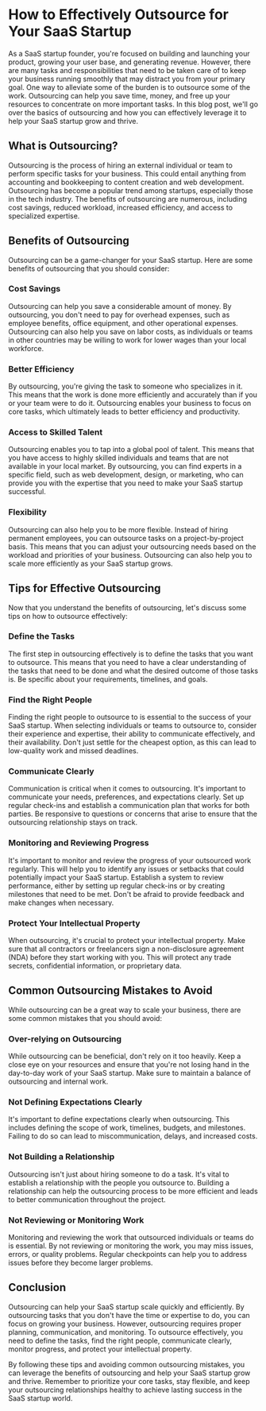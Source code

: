 # How to Effectively Outsource for Your SaaS Startup

As a SaaS startup founder, you're focused on building and launching your product, growing your user base, and generating revenue. However, there are many tasks and responsibilities that need to be taken care of to keep your business running smoothly that may distract you from your primary goal. One way to alleviate some of the burden is to outsource some of the work. Outsourcing can help you save time, money, and free up your resources to concentrate on more important tasks. In this blog post, we'll go over the basics of outsourcing and how you can effectively leverage it to help your SaaS startup grow and thrive.

## What is Outsourcing?

Outsourcing is the process of hiring an external individual or team to perform specific tasks for your business. This could entail anything from accounting and bookkeeping to content creation and web development. Outsourcing has become a popular trend among startups, especially those in the tech industry. The benefits of outsourcing are numerous, including cost savings, reduced workload, increased efficiency, and access to specialized expertise.

## Benefits of Outsourcing

Outsourcing can be a game-changer for your SaaS startup. Here are some benefits of outsourcing that you should consider:

### Cost Savings

Outsourcing can help you save a considerable amount of money. By outsourcing, you don't need to pay for overhead expenses, such as employee benefits, office equipment, and other operational expenses. Outsourcing can also help you save on labor costs, as individuals or teams in other countries may be willing to work for lower wages than your local workforce.

### Better Efficiency

By outsourcing, you're giving the task to someone who specializes in it. This means that the work is done more efficiently and accurately than if you or your team were to do it. Outsourcing enables your business to focus on core tasks, which ultimately leads to better efficiency and productivity.

### Access to Skilled Talent

Outsourcing enables you to tap into a global pool of talent. This means that you have access to highly skilled individuals and teams that are not available in your local market. By outsourcing, you can find experts in a specific field, such as web development, design, or marketing, who can provide you with the expertise that you need to make your SaaS startup successful.

### Flexibility

Outsourcing can also help you to be more flexible. Instead of hiring permanent employees, you can outsource tasks on a project-by-project basis. This means that you can adjust your outsourcing needs based on the workload and priorities of your business. Outsourcing can also help you to scale more efficiently as your SaaS startup grows.

## Tips for Effective Outsourcing

Now that you understand the benefits of outsourcing, let's discuss some tips on how to outsource effectively:

### Define the Tasks 

The first step in outsourcing effectively is to define the tasks that you want to outsource. This means that you need to have a clear understanding of the tasks that need to be done and what the desired outcome of those tasks is. Be specific about your requirements, timelines, and goals.

### Find the Right People 

Finding the right people to outsource to is essential to the success of your SaaS startup. When selecting individuals or teams to outsource to, consider their experience and expertise, their ability to communicate effectively, and their availability. Don't just settle for the cheapest option, as this can lead to low-quality work and missed deadlines.

### Communicate Clearly 

Communication is critical when it comes to outsourcing. It's important to communicate your needs, preferences, and expectations clearly. Set up regular check-ins and establish a communication plan that works for both parties. Be responsive to questions or concerns that arise to ensure that the outsourcing relationship stays on track.

### Monitoring and Reviewing Progress 

It's important to monitor and review the progress of your outsourced work regularly. This will help you to identify any issues or setbacks that could potentially impact your SaaS startup. Establish a system to review performance, either by setting up regular check-ins or by creating milestones that need to be met. Don't be afraid to provide feedback and make changes when necessary.

### Protect Your Intellectual Property 

When outsourcing, it's crucial to protect your intellectual property. Make sure that all contractors or freelancers sign a non-disclosure agreement (NDA) before they start working with you. This will protect any trade secrets, confidential information, or proprietary data.

## Common Outsourcing Mistakes to Avoid

While outsourcing can be a great way to scale your business, there are some common mistakes that you should avoid:

### Over-relying on Outsourcing

While outsourcing can be beneficial, don't rely on it too heavily. Keep a close eye on your resources and ensure that you're not losing hand in the day-to-day work of your SaaS startup. Make sure to maintain a balance of outsourcing and internal work.

### Not Defining Expectations Clearly

It's important to define expectations clearly when outsourcing. This includes defining the scope of work, timelines, budgets, and milestones. Failing to do so can lead to miscommunication, delays, and increased costs.

### Not Building a Relationship

Outsourcing isn't just about hiring someone to do a task. It's vital to establish a relationship with the people you outsource to. Building a relationship can help the outsourcing process to be more efficient and leads to better communication throughout the project.

### Not Reviewing or Monitoring Work

Monitoring and reviewing the work that outsourced individuals or teams do is essential. By not reviewing or monitoring the work, you may miss issues, errors, or quality problems. Regular checkpoints can help you to address issues before they become larger problems.

## Conclusion

Outsourcing can help your SaaS startup scale quickly and efficiently. By outsourcing tasks that you don't have the time or expertise to do, you can focus on growing your business. However, outsourcing requires proper planning, communication, and monitoring. To outsource effectively, you need to define the tasks, find the right people, communicate clearly, monitor progress, and protect your intellectual property.

By following these tips and avoiding common outsourcing mistakes, you can leverage the benefits of outsourcing and help your SaaS startup grow and thrive. Remember to prioritize your core tasks, stay flexible, and keep your outsourcing relationships healthy to achieve lasting success in the SaaS startup world.